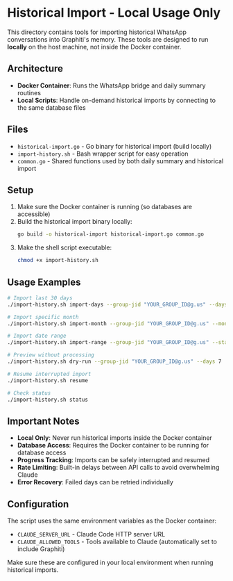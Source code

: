 # Historical Import - Local Usage Only

This directory contains tools for importing historical WhatsApp conversations into Graphiti's memory. These tools are designed to run **locally** on the host machine, not inside the Docker container.

## Architecture

- **Docker Container**: Runs the WhatsApp bridge and daily summary routines
- **Local Scripts**: Handle on-demand historical imports by connecting to the same database files

## Files

- `historical-import.go` - Go binary for historical import (build locally)
- `import-history.sh` - Bash wrapper script for easy operation
- `common.go` - Shared functions used by both daily summary and historical import

## Setup

1. Make sure the Docker container is running (so databases are accessible)
2. Build the historical import binary locally:
   ```bash
   go build -o historical-import historical-import.go common.go
   ```
3. Make the shell script executable:
   ```bash
   chmod +x import-history.sh
   ```

## Usage Examples

```bash
# Import last 30 days
./import-history.sh import-days --group-jid "YOUR_GROUP_ID@g.us" --days 30

# Import specific month
./import-history.sh import-month --group-jid "YOUR_GROUP_ID@g.us" --month "2024-01"

# Import date range
./import-history.sh import-range --group-jid "YOUR_GROUP_ID@g.us" --start "2024-01-01" --end "2024-01-31"

# Preview without processing
./import-history.sh dry-run --group-jid "YOUR_GROUP_ID@g.us" --days 7

# Resume interrupted import
./import-history.sh resume

# Check status
./import-history.sh status
```

## Important Notes

- **Local Only**: Never run historical imports inside the Docker container
- **Database Access**: Requires the Docker container to be running for database access
- **Progress Tracking**: Imports can be safely interrupted and resumed
- **Rate Limiting**: Built-in delays between API calls to avoid overwhelming Claude
- **Error Recovery**: Failed days can be retried individually

## Configuration

The script uses the same environment variables as the Docker container:
- `CLAUDE_SERVER_URL` - Claude Code HTTP server URL
- `CLAUDE_ALLOWED_TOOLS` - Tools available to Claude (automatically set to include Graphiti)

Make sure these are configured in your local environment when running historical imports.